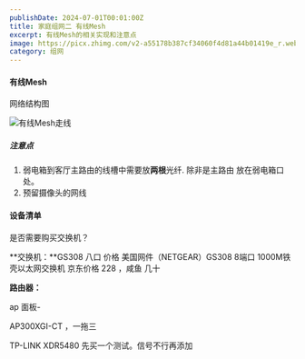 ```yaml
---
publishDate: 2024-07-01T00:01:00Z
title: 家庭组网二 有线Mesh 
excerpt: 有线Mesh的相关实现和注意点
image: https://picx.zhimg.com/v2-a55178b387cf34060f4d81a44b01419e_r.webp?source=172ae18b&consumer=ZHI_MENG
category: 组网
---
```


#### 有线Mesh

网络结构图

![有线Mesh走线](https://pic4.zhimg.com/v2-fde8d190378cfd6ce5d0f5239f8d3e6f_b.webp?consumer=ZHI_MENG)

 ##### 注意点

1. 弱电箱到客厅主路由的线槽中需要放**两根**光纤. 除非是主路由 放在弱电箱口处。
1. 预留摄像头的网线



#### 设备清单

 是否需要购买交换机？

**交换机：**GS308 八口 价格 美国网件（NETGEAR）GS308 8端口 1000M铁壳以太网交换机 京东价格 228 ，咸鱼 几十  

**路由器：**

ap 面板-  

AP300XGI-CT ，一拖三

TP-LINK XDR5480  先买一个测试。信号不行再添加



